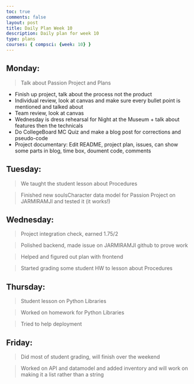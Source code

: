 ```yaml
---
toc: true
comments: false
layout: post
title: Daily Plan Week 10
description: Daily plan for week 10
type: plans
courses: { compsci: {week: 10} }
---
```


## Monday:
> Talk about Passion Project and Plans
- Finish up project, talk about the process not the product
- Individual review, look at canvas and make sure every bullet point is mentioned and talked about
- Team review, look at canvas
- Wednesday is dress rehearsal for Night at the Museum + talk about features then the technicals
- Do CollegeBoard MC Quiz and make a blog post for corrections and pseudo-code
- Project documentary: Edit README, project plan, issues, can show some parts in blog, time box, doument code, comments

## Tuesday:
> We taught the student lesson about Procedures

> Finished new soulsCharacter data model for Passion Project on JARMIRAMJI and tested it (it works!)

## Wednesday:
> Project integration check, earned 1.75/2

> Polished backend, made issue on JARMIRAMJI github to prove work

> Helped and figured out plan with frontend

> Started grading some student HW to lesson about Procedures

## Thursday:
> Student lesson on Python Libraries

> Worked on homework for Python Libraries

> Tried to help deployment

## Friday:
> Did most of student grading, will finish over the weekend

> Worked on API and datamodel and added inventory and will work on making it a list rather than a string
